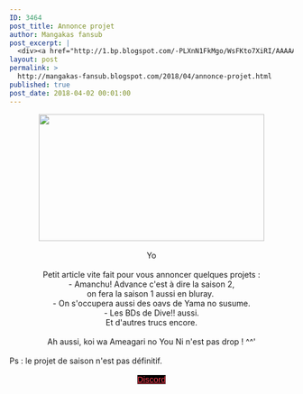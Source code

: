 ```yaml
---
ID: 3464
post_title: Annonce projet
author: Mangakas fansub
post_excerpt: |
  <div><a href="http://1.bp.blogspot.com/-PLXnN1FkMgo/WsFKto7XiRI/AAAAAAAABJs/YFx-i8cuFcMRFfoy6zVqrlNdRNp00sYigCK4BGAYYCw/s1600/vlcsnap-error675.png" imageanchor="1"><img border="0" height="225" src="https://1.bp.blogspot.com/-PLXnN1FkMgo/WsFKto7XiRI/AAAAAAAABJs/YFx-i8cuFcMRFfoy6zVqrlNdRNp00sYigCK4BGAYYCw/s400/vlcsnap-error675.png" width="400"></a></div><div><br></div><div>Yo</div><div><br></div><div>Petit article vite fait pour vous annoncer quelques projets :</div><div>- Amanchu! Advance c'est &agrave; dire la saison 2,</div><div>on fera la saison 1 aussi en bluray.&nbsp;</div><div>- On s'occupera aussi des oavs de Yama no susume.</div><div>- Les BDs de Dive!! aussi.</div><div>Et d'autres trucs encore.</div><div><br></div><div>Ah aussi, koi wa Ameagari no You Ni n'est pas drop ! ^^'</div><div><br></div><div>Ps : le projet de saison n'est pas d&eacute;finitif.</div><div><br></div><div><a href="https://discord.gg/xzxCd89" target="_blank">Discord</a></div>
layout: post
permalink: >
  http://mangakas-fansub.blogspot.com/2018/04/annonce-projet.html
published: true
post_date: 2018-04-02 00:01:00
---
```

<div class="separator" style="clear: both; text-align: center;"><a href="http://1.bp.blogspot.com/-PLXnN1FkMgo/WsFKto7XiRI/AAAAAAAABJs/YFx-i8cuFcMRFfoy6zVqrlNdRNp00sYigCK4BGAYYCw/s1600/vlcsnap-error675.png" imageanchor="1" style="margin-left: 1em; margin-right: 1em;"><img border="0" height="225" src="https://united-subs.dearclouds.com/wp-content/uploads/2018/04/8e5bd2104590a7adb08a246b9bdeabb4.jpg" width="400" /></a></div><div class="separator" style="clear: both; text-align: center;"><br /></div><div class="separator" style="clear: both; text-align: center;">Yo</div><div class="separator" style="clear: both; text-align: center;"><br /></div><div class="separator" style="clear: both; text-align: center;">Petit article vite fait pour vous annoncer quelques projets :</div><div class="separator" style="clear: both; text-align: center;">- Amanchu! Advance c'est à dire la saison 2,</div><div class="separator" style="clear: both; text-align: center;">on fera la saison 1 aussi en bluray.&nbsp;</div><div class="separator" style="clear: both; text-align: center;">- On s'occupera aussi des oavs de Yama no susume.</div><div class="separator" style="clear: both; text-align: center;">- Les BDs de Dive!! aussi.</div><div class="separator" style="clear: both; text-align: center;">Et d'autres trucs encore.</div><div class="separator" style="clear: both; text-align: center;"><br /></div><div class="separator" style="clear: both; text-align: center;">Ah aussi, koi wa Ameagari no You Ni n'est pas drop ! ^^'</div><div class="separator" style="clear: both; text-align: center;"><br /></div><div class="separator" style="clear: both; text-align: left;">Ps : le projet de saison n'est pas définitif.</div><div class="separator" style="clear: both; text-align: left;"><br /></div><div class="separator" style="clear: both; text-align: center;"><a href="https://discord.gg/xzxCd89" style="background-color: black; color: #ff4152; font-family: &quot;Trebuchet MS&quot;, Trebuchet, sans-serif; font-size: 14.85px;" >Discord</a></div>
